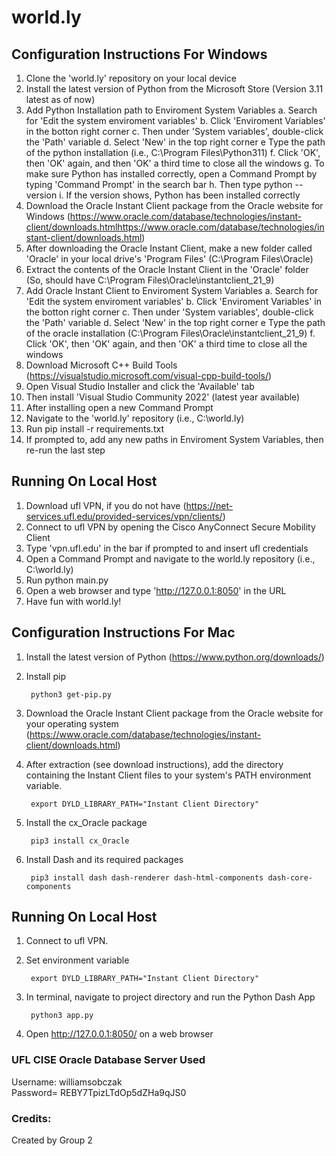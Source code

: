 # world.ly

## **Configuration Instructions For Windows**

1. Clone the 'world.ly' repository on your local device
2. Install the latest version of Python from the Microsoft Store (Version 3.11 latest as of now)
3. Add Python Installation path to Enviroment System Variables
    a. Search for 'Edit the system enviroment variables'
    b. Click 'Enviroment Variables' in the botton right corner
    c. Then under 'System variables', double-click the 'Path' variable
    d. Select 'New' in the top right corner
    e Type the path of the python installation (i.e., C:\Program Files\Python311)
    f. Click 'OK', then 'OK' again, and then 'OK' a third time to close all the windows
    g. To make sure Python has installed correctly, open a Command Prompt by typing 'Command Prompt' in the search bar
    h. Then type
        python --version
    i. If the version shows, Python has been installed correctly
4. Download the Oracle Instant Client package from the Oracle website for Windows (https://www.oracle.com/database/technologies/instant-client/downloads.htmlhttps://www.oracle.com/database/technologies/instant-client/downloads.html)
5. After downloading the Oracle Instant Client, make a new folder called 'Oracle' in your local drive's 'Program Files' (C:\Program Files\Oracle)
6. Extract the contents of the Oracle Instant Client in the 'Oracle' folder (So, should have C:\Program Files\Oracle\instantclient_21_9)
7. Add Oracle Instant Client to Enviroment System Variables
    a. Search for 'Edit the system enviroment variables'
    b. Click 'Enviroment Variables' in the botton right corner
    c. Then under 'System variables', double-click the 'Path' variable
    d. Select 'New' in the top right corner
    e Type the path of the oracle installation (C:\Program Files\Oracle\instantclient_21_9)
    f. Click 'OK', then 'OK' again, and then 'OK' a third time to close all the windows
10. Download Microsoft C++ Build Tools (https://visualstudio.microsoft.com/visual-cpp-build-tools/)
11. Open Visual Studio Installer and click the 'Available' tab
12. Then install 'Visual Studio Community 2022' (latest year available)
13. After installing open a new Command Prompt
14. Navigate to the 'world.ly' repository (i.e., C:\world.ly)
15. Run 
    pip install -r requirements.txt
16. If prompted to, add any new paths in Enviroment System Variables, then re-run the last step

## **Running On Local Host**

1. Download ufl VPN, if you do not have (https://net-services.ufl.edu/provided-services/vpn/clients/)
2. Connect to ufl VPN by opening the Cisco AnyConnect Secure Mobility Client
3. Type 'vpn.ufl.edu' in the bar if prompted to and insert ufl credentials
4. Open a Command Prompt and navigate to the world.ly repository (i.e., C:\world.ly)
5. Run
    python main.py
6. Open a web browser and type 'http://127.0.0.1:8050' in the URL 
7. Have fun with world.ly!
    
## **Configuration Instructions For Mac**

1. Install the latest version of Python (https://www.python.org/downloads/)
2. Install pip     
    
        python3 get-pip.py
3. Download the Oracle Instant Client package from the Oracle website for your operating system    (https://www.oracle.com/database/technologies/instant-client/downloads.html)

4. After extraction (see download instructions), add the directory containing the Instant Client files to your system's PATH environment variable.

        export DYLD_LIBRARY_PATH="Instant Client Directory"

5. Install the cx_Oracle package

        pip3 install cx_Oracle

6. Install Dash and its required packages

        pip3 install dash dash-renderer dash-html-components dash-core-components




## **Running On Local Host**

1. Connect to ufl VPN.
2. Set environment variable

        export DYLD_LIBRARY_PATH="Instant Client Directory"
3. In terminal, navigate to project directory and run the Python Dash App 

        python3 app.py
4. Open http://127.0.0.1:8050/ on a web browser
   


### **UFL CISE Oracle Database Server Used**
Username: williamsobczak <br />
Password= REBY7TpizLTdOp5dZHa9qJS0



### **Credits:**
Created by Group 2 
